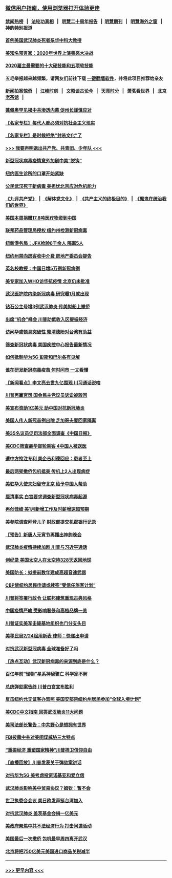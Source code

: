 ### [微信用户指南，使用浏览器打开体验更佳](https://github.com/gfw-breaker/banned-news1/blob/master/indexes/wechat-guide.md?t=0)
#### [禁闻热榜](热点新闻.md?t=0)  &nbsp;&nbsp;|&nbsp;&nbsp; [法轮功真相](https://github.com/gfw-breaker/truth/blob/master/README.md?t=0) &nbsp;&nbsp;|&nbsp;&nbsp; [明慧二十周年报告](https://github.com/gfw-breaker/mh-reports/blob/master/README.md?t=0) &nbsp;&nbsp;|&nbsp;&nbsp;[明慧期刊](https://github.com/gfw-breaker/mh-qikan) &nbsp;&nbsp;|&nbsp;&nbsp; [明慧海外之窗](https://github.com/gfw-breaker/mh-news/blob/master/README.md?t=0) &nbsp;&nbsp;|&nbsp;&nbsp; [神韵特别报道](https://github.com/gfw-breaker/mh-news/blob/master/shenyun.md?t=0)
#### [首例美国武汉肺炎死者系华中科大教授](../pages/nsc412/n11855500.md?t=02100022) 
#### [美知名预言家：2020年世界上演善恶大决战](../pages/nsc412/n11855418.md?t=02100022) 
#### [2020雇主最需要的十大硬技能和五项软技能](../pages/nsc412/n11850953.md?t=02100022) 
#### 五毛举报越来越频繁，请网友们前往下载 [一键翻墙软件](https://github.com/gfw-breaker/ssr-accounts)，并将此项目推荐给亲友
#### [新闻拍案惊奇](https://github.com/gfw-breaker/banned-news1/blob/master/pages/link4.md) &nbsp;&nbsp;|&nbsp;&nbsp; [江峰时刻](https://github.com/gfw-breaker/banned-news1/blob/master/pages/link4.md) &nbsp;&nbsp;|&nbsp;&nbsp; [文昭谈古论今](https://github.com/gfw-breaker/banned-news1/blob/master/pages/link4.md) &nbsp;&nbsp;|&nbsp;&nbsp; [天亮时分](https://github.com/gfw-breaker/banned-news1/blob/master/pages/link4.md) &nbsp;&nbsp;|&nbsp;&nbsp; [萧茗看世界](https://github.com/gfw-breaker/banned-news1/blob/master/pages/link4.md) &nbsp;&nbsp;|&nbsp;&nbsp; [北京老茶馆](https://github.com/gfw-breaker/banned-news1/blob/master/pages/link4.md) &nbsp;&nbsp;|&nbsp;&nbsp; 
#### [蓬佩奥罕见揭中共渗透内幕 促州长谨慎应对](../pages/nsc412/n11854685.md?t=02100022) 
#### [【名家专栏】每代人都必须对抗社会主义现实](../pages/nsc412/n11831412.md?t=02100022) 
#### [【名家专栏】是时候拒绝“封杀文化”了](../pages/nsc412/n11814093.md?t=02100022) 
#### [>>> 我要声明退出共产党、共青团、少年队 <<<](https://github.com/begood0513/goodnews/blob/master/quit/letter.md) 
#### [新型冠状病毒疫情意外加剧中美“脱钩”](../pages/nsc412/n11854475.md?t=02100022) 
#### [纽约医生诊所的口罩开始紧缺](../pages/nsc412/n11853364.md?t=02100022) 
#### [公民武汉死于新病毒 美担忧北京应对危机能力](../pages/nsc412/n11854331.md?t=02100022) 
#### [《九评共产党》](https://github.com/begood0513/9ping.md/blob/master/README.md) &nbsp;|&nbsp; [《解体党文化》](../../../../jtdwh.md/blob/master/README.md)  &nbsp;|&nbsp; [《共产主义的终极目的》](../../../../gczydzjmd.md/blob/master/README.md) &nbsp;|&nbsp; [《魔鬼在统治我们的世界》](../../../../mgztzwmdsj.md/blob/master/README.md) 
#### [美国本周捐赠17.8吨医疗物资到中国](../pages/nsc412/n11854269.md?t=02100022) 
#### [联邦药品管理局授权  纽约州检测新冠病毒](../pages/nsc412/n11853371.md?t=02100022) 
#### [纽新港务局：JFK检验6千余人  隔离5人](../pages/nsc412/n11853366.md?t=02100022) 
#### [纽约州禁向房客收中介费  房地产委员会提告](../pages/nsc412/n11853360.md?t=02100022) 
#### [英名校教授：中国日增5万例新冠病例](../pages/nsc412/n11854174.md?t=02100022) 
#### [美专家加入WHO访华抗疫情 北京仍未批准](../pages/nsc412/n11854043.md?t=02100022) 
#### [武汉医护院内染新冠病毒 研究曝1月就出现](../pages/nsc412/n11852928.md?t=02100022) 
#### [钻石公主号增3例武汉肺炎 传美拟船上撤侨](../pages/nsc412/n11853240.md?t=02100022) 
#### [出席“机会”峰会 川普助低收入区提振经济](../pages/nsc412/n11853232.md?t=02100022) 
#### [访问华盛顿具突破性 赖清德盼对台湾有助益](../pages/nsc412/n11853129.md?t=02100022) 
#### [筛查新冠状病毒 美国疾控中心报告最新情况](../pages/nsc412/n11853070.md?t=02100022) 
#### [如何抵制华为5G 彭斯和巴尔各有见解](../pages/nsc412/n11852535.md?t=02100022) 
#### [谁在研发新冠病毒疫苗 何时问市 一文看懂](../pages/nsc412/n11852840.md?t=02100022) 
#### [【新闻看点】李文亮去世九亿围观 川习通话说啥](../pages/nsc412/n11852360.md?t=02100022) 
#### [川普再赢官司 国会民主党议员诉讼被驳回](../pages/nsc412/n11852287.md?t=02100022) 
#### [美宣布资助1亿美元 助中国对抗新冠肺炎](../pages/nsc412/n11852531.md?t=02100022) 
#### [美国人传人新冠首例出院 芝加哥夫妻回家隔离](../pages/nsc412/n11852452.md?t=02100022) 
#### [美35名议员促司法部全面调查《中国日报》](../pages/nsc412/n11852435.md?t=02100022) 
#### [美CDC筛查豪华邮轮乘客 4中国人被送医](../pages/nsc412/n11852085.md?t=02100022) 
#### [遭中方抢注专利 美企吉利德回应：患者至上](../pages/nsc412/n11852037.md?t=02100022) 
#### [最后两架撤侨包机抵美 传机上2人出现病症](../pages/nsc412/n11852173.md?t=02100022) 
#### [美驻华大使夫妇留守北京 给予中国人帮助](../pages/nsc412/n11852165.md?t=02100022) 
#### [厘清事实 白宫要求调查新型冠状病毒起源](../pages/nsc412/n11852106.md?t=02100022) 
#### [再创佳绩 美1月新增工作及时薪增速超预期](../pages/nsc412/n11852174.md?t=02100022) 
#### [美参院调查拜登儿子 财政部提交机密银行记录](../pages/nsc412/n11851808.md?t=02100022) 
#### [【预告】新唐人元宵节再播出神韵晚会](../pages/nsc412/n11843192.md?t=02100022) 
#### [武汉肺炎疫情持续加剧 川普与习近平通话](../pages/nsc412/n11851613.md?t=02100022) 
#### [创纪录 美国太空人在太空待328天返回地球](../pages/nsc412/n11851266.md?t=02100022) 
#### [美国防长：拟提前数年建成高超音速武器](../pages/nsc412/n11850959.md?t=02100022) 
#### [CBP禁纽约居民申请或续签“受信任旅客计划”](../pages/nsc412/n11850857.md?t=02100022) 
#### [川普将签署行政令 让联邦建筑重现古典风格](../pages/nsc412/n11850654.md?t=02100022) 
#### [中国疫情严峻 受影响奢侈和高档品牌一览](../pages/nsc412/n11850319.md?t=02100022) 
#### [川普证实美军击毙基地组织也门分支头目](../pages/nsc412/n11850383.md?t=02100022) 
#### [美移民局2/24起用新表 律师：快递出申请](../pages/nsc412/n11848220.md?t=02100022) 
#### [对抗武汉新型冠病毒 全球准备好了吗](../pages/nsc412/n11850142.md?t=02100022) 
#### [【热点互动】武汉新冠病毒的来源到底是什么？](../pages/nsc412/n11849749.md?t=02100022) 
#### [百亿年前“怪物”星系神秘骤亡 科学家不解](../pages/nsc412/n11849863.md?t=02100022) 
#### [总统弹劾案告终 川普白宫宣布胜利](../pages/nsc412/n11849985.md?t=02100022) 
#### [反击纽约允无证客办驾照  美国安部禁纽约州居民参加“全球入境计划”](../pages/nsc412/n11849828.md?t=02100022) 
#### [美CDC中文指南 回答武汉肺炎11大问题](../pages/nsc412/n11849703.md?t=02100022) 
#### [美司法部长警告：中共野心是想拥有世界](../pages/nsc412/n11849769.md?t=02100022) 
#### [FBI披露中共对美间谍威胁三大特点](../pages/nsc412/n11849700.md?t=02100022) 
#### [“重振经济 重塑国家精神”川普捍卫信仰自由](../pages/nsc412/n11849641.md?t=02100022) 
#### [【直播回放】川普发表关于弹劾案讲话](../pages/nsc412/n11849472.md?t=02100022) 
#### [对抗华为5G 美考虑投资诺基亚和爱立信](../pages/nsc412/n11849510.md?t=02100022) 
#### [武汉肺炎影响美中贸易协议？姆钦：暂不会](../pages/nsc412/n11849497.md?t=02100022) 
#### [世卫执委会会议 美日欧发声挺台湾加入](../pages/nsc412/n11849433.md?t=02100022) 
#### [对抗武汉肺炎 盖茨基金会捐一亿美元](../pages/nsc412/n11848953.md?t=02100022) 
#### [美政府聚焦中共不法经济行为 打击间谍活动](../pages/nsc412/n11849322.md?t=02100022) 
#### [美国最后一次撤侨 包机最早周四离开武汉](../pages/nsc412/n11849395.md?t=02100022) 
#### [北京将把750亿美元美国进口商品关税减半](../pages/nsc412/n11848896.md?t=02100022) 

----
#### [ >>> 更早内容 <<< ](../indexes/nsc412-earlier.md)
